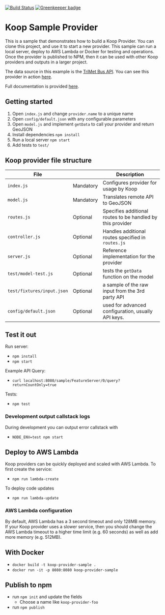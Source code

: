 [![Build Status](https://travis-ci.org/koopjs/koop-provider-sample.svg?branch=master)](https://travis-ci.org/koopjs/koop-provider-sample) [![Greenkeeper badge](https://badges.greenkeeper.io/koopjs/koop-provider-sample.svg)](https://greenkeeper.io/)


# Koop Sample Provider

This is a sample that demonstrates how to build a Koop Provider. You can clone this project, and use it to start a new provider. This sample can run a local server, deploy to AWS Lambda or Docker for testing and operations. Once the provider is published to NPM, then it can be used with other Koop providers and outputs in a larger project.


The data source in this example is the [TriMet Bus API](https://developer.trimet.org). You can see this provider in action [here](http://dcdev.maps.arcgis.com/home/item.html?id=2603e7e3f10742f78093edf8ea2adfd8#visualize).

Full documentation is provided [here](https://koopjs.github.io/docs/usage/provider).

## Getting started

1. Open `index.js` and change `provider.name` to a unique name
1. Open `config/default.json` with any configurable parameters
1. Open `model.js` and implement `getData` to call your provider and return GeoJSON
1. Install dependencies `npm install`
1. Run a local server `npm start`
1. Add tests to `test/`

## Koop provider file structure

| File | | Description |
| --- | --- | --- |
| `index.js` | Mandatory | Configures provider for usage by Koop |
| `model.js` | Mandatory | Translates remote API to GeoJSON |
| `routes.js` | Optional | Specifies additional routes to be handled by this provider |
| `controller.js` | Optional | Handles additional routes specified in `routes.js` |
| `server.js` | Optional | Reference implementation for the provider |
| `test/model-test.js` | Optional | tests the `getData` function on the model |
| `test/fixtures/input.json` | Optional | a sample of the raw input from the 3rd party API |
| `config/default.json` | Optional | used for advanced configuration, usually API keys. |


## Test it out
Run server:
- `npm install`
- `npm start`

Example API Query:
- `curl localhost:8080/sample/FeatureServer/0/query?returnCountOnly=true`

Tests:
- `npm test`

### Development output callstack logs

During development you can output error callstack with

- `NODE_ENV=test npm start`


## Deploy to AWS Lambda

Koop providers can be quickly deployed and scaled with AWS Lambda. To first create the service:

- `npm run lambda-create`

To deploy code updates

- `npm run lambda-update`

### AWS Lambda configuration

By default, AWS Lambda has a 3 second timeout and only 128MB memory. If your Koop provider uses a slower service, then you should change the AWS Lambda timeout to a higher time limit (e.g. 60 seconds) as well as add more memory (e.g. 512MB).

## With Docker

- `docker build -t koop-provider-sample .`
- `docker run -it -p 8080:8080 koop-provider-sample`

## Publish to npm

- run `npm init` and update the fields
  - Choose a name like `koop-provider-foo`
- run `npm publish`
